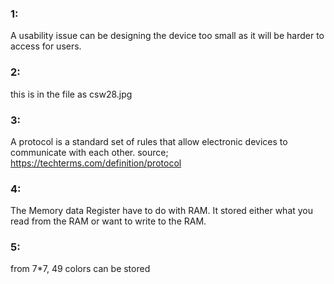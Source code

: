 ### 1:
A usability issue can be designing the device too small as it will be harder to access for users.

### 2:
this is in the file as csw28.jpg

### 3:
A protocol is a standard set of rules that allow electronic devices to communicate with each other.
source; https://techterms.com/definition/protocol

### 4:
The Memory data Register have to do with RAM. It stored either what you read from the RAM or want to write to the RAM.

### 5:
from 7*7, 49 colors can be stored
